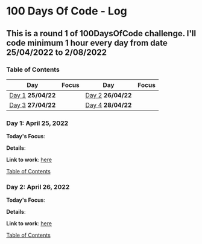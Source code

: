 # 100 Days Of Code - Log
## This is a round 1 of 100DaysOfCode challenge. I'll code minimum 1 hour every day from date 25/04/2022 to 2/08/2022
<a name="toc"></a>
### Table of Contents 
|Day|Focus|Day|Focus|
|:---:|:-----:|:---:|:-----:|
|[Day 1](#day-1) **25/04/22**||[Day 2](#day-2) **26/04/22**| |
|[Day 3](#day-3) **27/04/22**| |[Day 4](#day-4) **28/04/22**| |

<a name="day-1"></a>
 
### Day 1: April 25, 2022

**Today's Focus**:

**Details**:

 
**Link to work**: [here]()


[Table of Contents](#toc)


<a name="day-2"></a>

### Day 2: April 26, 2022


**Today's Focus**:

**Details**:


**Link to work**: [here]()



[Table of Contents](#toc)

